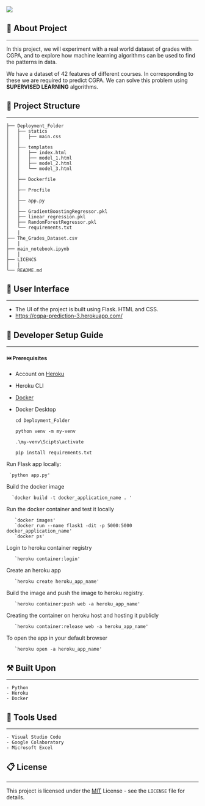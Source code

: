 

<img src="./img.jpeg" />

## 🚀 About Project 
------------
In this project, we will experiment with a real world dataset of grades with CGPA, and to explore how
machine learning algorithms can be used to find the patterns in data.

 We have a dataset of 42 features of different courses. In corresponding to these we are
required to predict CGPA. We can solve this problem using **SUPERVISED LEARNING** algorithms.


## 📂 Project Structure
------------

	├── Deployment_Folder
	│   ├── statics
	│   │   ├── main.css
	│   │
	│   ├── templates
	│   │   ├── index.html
	│   │   ├── model_1.html
	│   │   ├── model_2.html
	│   │   └── model_3.html
	│   │
	│   ├── Dockerfile
	│   │
	│   ├── Procfile
	│   │
	│   ├── app.py
	│   │
	│   ├── GradientBoostingRegressor.pkl
	│   ├── linear_regression.pkl
	│   ├── RandomForestRegressor.pkl
	│   └── requirements.txt
	│   │
	├── The_Grades_Dataset.csv
	│   │
	├── main_notebook.ipynb
	│   │
	├── LICENCS
	│   │
	└── README.md

## 🔮 User Interface
------------
- The UI of the project is built using Flask. HTML and CSS.
- https://cgpa-prediction-3.herokuapp.com/

## 🏡 Developer Setup Guide
------------

#### ⏮️ Prerequisites
- Account on <a href="https://signup.heroku.com/">Heroku</a>
- Heroku CLI
- <a href="https://docs.docker.com/get-started/">Docker</a> 
- Docker Desktop

    `cd Deployment_Folder`

    `python venv -m my-venv`

    `.\my-venv\Scipts\activate`

    `pip install requirements.txt`
     
 Run Flask app locally:
 
     `python app.py'
 
 Build the docker image
 
      `docker build -t docker_application_name . '
 
 Run the docker container and test it locally  
 
       `docker images'
       `docker run --name flask1 -dit -p 5000:5000 docker_application_name'
       `docker ps'
       
Login to heroku container registry
       
       `heroku container:login'

Create an heroku app

       `heroku create heroku_app_name'
       
Build the image and push the image to heroku registry.

       `heroku container:push web -a heroku_app_name'
       
Creating the container on heroku host and hosting it publicly

       `heroku container:release web -a heroku_app_name'
       
To open the app in your default browser

       `heroku open -a heroku_app_name'
       
       
      
## ⚒️ Built Upon
------------

    - Python
    - Heroku
    - Docker
    
## 🔧 Tools Used
------------

    - Visual Studio Code
    - Google Colaboratory
    - Microsoft Excel

## 📋 License
------------

This project is licensed under the [MIT](https://choosealicense.com/licenses/mit/) License - see the `LICENSE` file for details.



